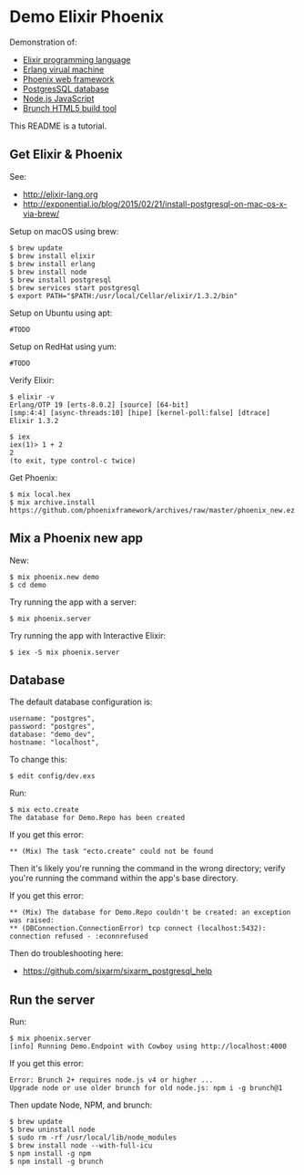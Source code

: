 # Demo Elixir Phoenix

Demonstration of:

  * [Elixir programming language](https://elixir-lang.org)
  * [Erlang virual machine](https://www.erlang.org/)
  * [Phoenix web framework](www.phoenixframework.org/)
  * [PostgresSQL database](https://postgresql.org)
  * [Node.js JavaScript](https://nodejs.org/)
  * [Brunch HTML5 build tool](https://brunch.io/)

This README is a tutorial.


## Get Elixir & Phoenix

See:

  * http://elixir-lang.org
  * http://exponential.io/blog/2015/02/21/install-postgresql-on-mac-os-x-via-brew/

Setup on macOS using brew:

    $ brew update
    $ brew install elixir
    $ brew install erlang
    $ brew install node
    $ brew install postgresql
    $ brew services start postgresql
    $ export PATH="$PATH:/usr/local/Cellar/elixir/1.3.2/bin"

Setup on Ubuntu using apt:

    #TODO

Setup on RedHat using yum:

    #TODO

Verify Elixir:

    $ elixir -v
    Erlang/OTP 19 [erts-8.0.2] [source] [64-bit]
    [smp:4:4] [async-threads:10] [hipe] [kernel-poll:false] [dtrace]
    Elixir 1.3.2

    $ iex
    iex(1)> 1 + 2
    2
    (to exit, type control-c twice)

Get Phoenix:

    $ mix local.hex
    $ mix archive.install https://github.com/phoenixframework/archives/raw/master/phoenix_new.ez


## Mix a Phoenix new app

New:

    $ mix phoenix.new demo
    $ cd demo

Try running the app with a server:

    $ mix phoenix.server

Try running the app with Interactive Elixir:

    $ iex -S mix phoenix.server


## Database

The default database configuration is:

    username: "postgres",
    password: "postgres",
    database: "demo_dev",
    hostname: "localhost",

To change this:

    $ edit config/dev.exs

Run:

    $ mix ecto.create
    The database for Demo.Repo has been created

If you get this error:

    ** (Mix) The task "ecto.create" could not be found

Then it's likely you're running the command in the wrong directory; verify you're running the command within the app's base directory.

If you get this error:

    ** (Mix) The database for Demo.Repo couldn't be created: an exception was raised:
    ** (DBConnection.ConnectionError) tcp connect (localhost:5432): connection refused - :econnrefused

Then do troubleshooting here:

  * https://github.com/sixarm/sixarm_postgresql_help


## Run the server

Run:

    $ mix phoenix.server
    [info] Running Demo.Endpoint with Cowboy using http://localhost:4000

If you get this error:

    Error: Brunch 2+ requires node.js v4 or higher ...
    Upgrade node or use older brunch for old node.js: npm i -g brunch@1

Then update Node, NPM, and brunch:

    $ brew update
    $ brew uninstall node
    $ sudo rm -rf /usr/local/lib/node_modules
    $ brew install node --with-full-icu
    $ npm install -g npm
    $ npm install -g brunch
